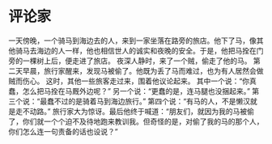 # 评论家
一天傍晚，一个骑马到海边去的人，来到一家坐落在路旁的旅店。他下了马，像其他骑马去海边的人一样，他也相信世人的诚实和夜晚的安全。于是，他把马拴在门旁的一棵树上后，便走进了旅店。 
夜深人静时，来了一个贼，偷走了他的马。 
第二天早晨，旅行家醒来，发现马被偷了。他既为丢了马而难过，也为有人居然会做贼而伤心。 
这时，其他一些旅客走过来，围着他议论起来。 
其中一个说：“你真蠢，怎么把马拴在马厩外边呢？” 
另一个说：“更蠢的是，连马腿也没捆起来。” 
第三个说：“最蠢不过的是骑着马到海边旅行。” 
第四个说：“有马的人，不是懒汉就是走不动路。” 
旅行家大为惊讶。最后他终于喊道：“朋友们，就因为我的马被偷了，你们就一个个迫不及待地跑来教训我。但奇怪的是，对偷了我的马的那个人，你们怎么连一句责备的话也设说？”
  